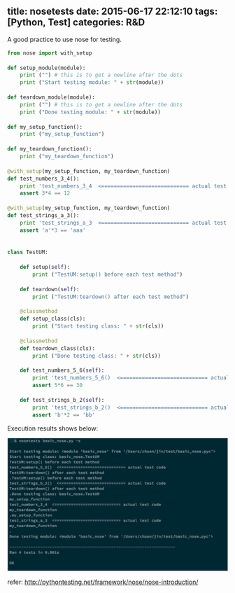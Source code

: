 title: nosetests
date: 2015-06-17 22:12:10
tags: [Python, Test]
categories: R&D
---

A good practice to use nose for testing.

```python
from nose import with_setup

def setup_module(module):
    print ("") # this is to get a newline after the dots
    print ("Start testing module: " + str(module))

def teardown_module(module):
    print ("") # this is to get a newline after the dots
    print ("Done testing module: " + str(module))

def my_setup_function():
    print ("my_setup_function")

def my_teardown_function():
    print ("my_teardown_function")

@with_setup(my_setup_function, my_teardown_function)
def test_numbers_3_4():
    print 'test_numbers_3_4  <============================ actual test code'
    assert 3*4 == 12

@with_setup(my_setup_function, my_teardown_function)
def test_strings_a_3():
    print 'test_strings_a_3  <============================ actual test code'
    assert 'a'*3 == 'aaa'


class TestUM:

    def setup(self):
        print ("TestUM:setup() before each test method")

    def teardown(self):
        print ("TestUM:teardown() after each test method")

    @classmethod
    def setup_class(cls):
        print ("Start testing class: " + str(cls))

    @classmethod
    def teardown_class(cls):
        print ("Done testing class: " + str(cls))

    def test_numbers_5_6(self):
        print 'test_numbers_5_6()  <============================ actual test code'
        assert 5*6 == 30

    def test_strings_b_2(self):
        print 'test_strings_b_2()  <============================ actual test code'
        assert 'b'*2 == 'bb'
```

Execution results shows below:

![](/images/nose.png)

refer: http://pythontesting.net/framework/nose/nose-introduction/
